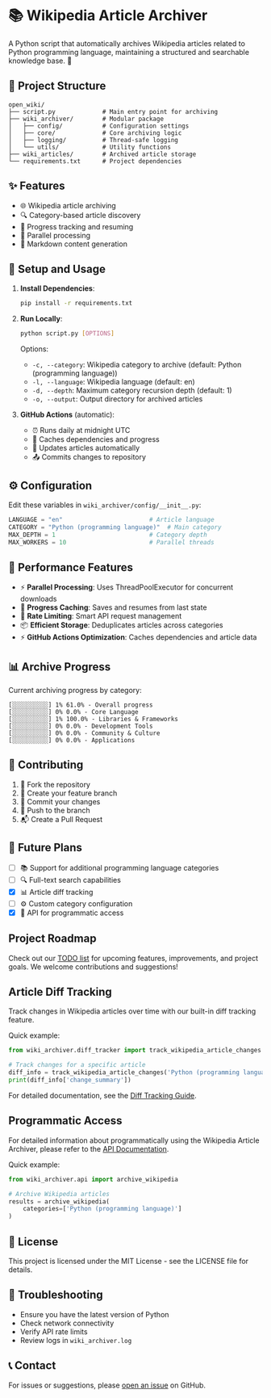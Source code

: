 # 📚 Wikipedia Article Archiver

A Python script that automatically archives Wikipedia articles related to Python programming language, maintaining a structured and searchable knowledge base. 🐍

## 🌟 Project Structure

```
open_wiki/
├── script.py             # Main entry point for archiving
├── wiki_archiver/        # Modular package
│   ├── config/           # Configuration settings
│   ├── core/             # Core archiving logic
│   ├── logging/          # Thread-safe logging
│   └── utils/            # Utility functions
├── wiki_articles/        # Archived article storage
└── requirements.txt      # Project dependencies
```

## ✨ Features

- 🌐 Wikipedia article archiving
- 🔍 Category-based article discovery
- 💾 Progress tracking and resuming
- 🚀 Parallel processing
- 📝 Markdown content generation

## 🚀 Setup and Usage

1. **Install Dependencies**:
   ```bash
   pip install -r requirements.txt
   ```

2. **Run Locally**:
   ```bash
   python script.py [OPTIONS]
   ```

   Options:
   - `-c, --category`: Wikipedia category to archive (default: Python (programming language))
   - `-l, --language`: Wikipedia language (default: en)
   - `-d, --depth`: Maximum category recursion depth (default: 1)
   - `-o, --output`: Output directory for archived articles

3. **GitHub Actions** (automatic):
   - ⏰ Runs daily at midnight UTC
   - 💾 Caches dependencies and progress
   - 🔄 Updates articles automatically
   - 📤 Commits changes to repository

## ⚙️ Configuration

Edit these variables in `wiki_archiver/config/__init__.py`:
```python
LANGUAGE = "en"                        # Article language
CATEGORY = "Python (programming language)"  # Main category
MAX_DEPTH = 1                          # Category depth
MAX_WORKERS = 10                       # Parallel threads
```

## 🚄 Performance Features

- ⚡ **Parallel Processing**: Uses ThreadPoolExecutor for concurrent downloads
- 💾 **Progress Caching**: Saves and resumes from last state
- 🔄 **Rate Limiting**: Smart API request management
- 📦 **Efficient Storage**: Deduplicates articles across categories
- ⚡ **GitHub Actions Optimization**: Caches dependencies and article data

## 📊 Archive Progress

Current archiving progress by category:

```
[░░░░░░░░░░] 1% 61.0% - Overall progress
[░░░░░░░░░░] 0% 0.0% - Core Language
[░░░░░░░░░░] 1% 100.0% - Libraries & Frameworks
[░░░░░░░░░░] 0% 0.0% - Development Tools
[░░░░░░░░░░] 0% 0.0% - Community & Culture
[░░░░░░░░░░] 0% 0.0% - Applications
```

## 🤝 Contributing

1. 🔱 Fork the repository
2. 🌿 Create your feature branch
3. 💾 Commit your changes
4. 🚀 Push to the branch
5. 📬 Create a Pull Request

## 🔮 Future Plans

- [ ] 📚 Support for additional programming language categories
- [ ] 🔍 Full-text search capabilities
- [x] 📊 Article diff tracking
- [ ] ⚙️ Custom category configuration
- [x] 🔌 API for programmatic access

## Project Roadmap

Check out our [TODO list](TODO.md) for upcoming features, improvements, and project goals. We welcome contributions and suggestions!

## Article Diff Tracking

Track changes in Wikipedia articles over time with our built-in diff tracking feature. 

Quick example:

```python
from wiki_archiver.diff_tracker import track_wikipedia_article_changes

# Track changes for a specific article
diff_info = track_wikipedia_article_changes('Python (programming language)')
print(diff_info['change_summary'])
```

For detailed documentation, see the [Diff Tracking Guide](docs/DIFF_TRACKING.md).

## Programmatic Access

For detailed information about programmatically using the Wikipedia Article Archiver, please refer to the [API Documentation](docs/API.md).

Quick example:

```python
from wiki_archiver.api import archive_wikipedia

# Archive Wikipedia articles
results = archive_wikipedia(
    categories=['Python (programming language)']
)
```

## 📜 License

This project is licensed under the MIT License - see the LICENSE file for details.

## 🐛 Troubleshooting

- Ensure you have the latest version of Python
- Check network connectivity
- Verify API rate limits
- Review logs in `wiki_archiver.log`

## 📞 Contact

For issues or suggestions, please [open an issue](https://github.com/zaidhafeeez/open_wiki/issues) on GitHub.
